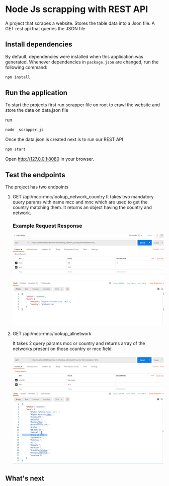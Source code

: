 # Node Js scrapping with REST API

A project that scrapes a website. Stores the table data into a Json file. A GET rest api that queries the JSON file

## Install dependencies

By default, dependencies were installed when this application was generated. Whenever dependencies in `package.json` are changed, run the following command:

```sh
npm install
```

## Run the application

To start the projects first run scrapper file on root to crawl the website and store the data on data,json file

run

```sh
node  scrapper.js
```

Once the data.json is created next is to run our REST API

```sh
npm start
```

Open http://127.0.0.1:8080 in your browser.

## Test the endpoints

The project has two endpoints

1.  GET /api/mcc-mnc/lookup_network_country It takes two mandatory query params with name mcc and mnc which are used to get the country matching them. It returns an object having the country and network.

    ### Example Request Response

    ![Optional Text](./Images/screenshot1.png)

2.  GET /api/mcc-mnc/lookup_allnetwork

    It takes 2 query params mcc or country and returns array of the networks present on those country or mcc field

    ![Optional Text](./Images/screenshot2.png)

## What's next
